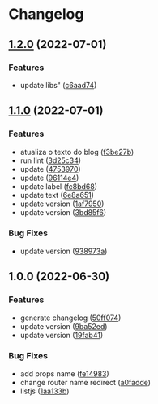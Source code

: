 # Changelog

## [1.2.0](https://github.com/gabrielcaiana/gabriel.codes/compare/v1.1.0...v1.2.0) (2022-07-01)

### Features

- update libs" ([c6aad74](https://github.com/gabrielcaiana/gabriel.codes/commit/c6aad74fda85693ac8cb95b34487159d61d2b587))

## [1.1.0](https://github.com/gabrielcaiana/gabriel.codes/compare/v1.0.0...v1.1.0) (2022-07-01)

### Features

- atualiza o texto do blog ([f3be27b](https://github.com/gabrielcaiana/gabriel.codes/commit/f3be27b944d9b76ebc46ea96f6141131bfe6febb))
- run lint ([3d25c34](https://github.com/gabrielcaiana/gabriel.codes/commit/3d25c34430a378b06b0904d0dbda404ac62c2092))
- update ([4753970](https://github.com/gabrielcaiana/gabriel.codes/commit/4753970275065b35191c2c31bb49b3f8c4534227))
- update ([96114e4](https://github.com/gabrielcaiana/gabriel.codes/commit/96114e4304ea5cd96b2c515302289fab0407792b))
- update label ([fc8bd68](https://github.com/gabrielcaiana/gabriel.codes/commit/fc8bd682d47d0b3c0a6721ec94e7f848cee45ced))
- update text ([6e8a651](https://github.com/gabrielcaiana/gabriel.codes/commit/6e8a651de08803f4d8bca1a1b459f73d4de99e2e))
- update version ([1af7950](https://github.com/gabrielcaiana/gabriel.codes/commit/1af7950abdf985e4e64123f5fecd53836e7198ed))
- update version ([3bd85f6](https://github.com/gabrielcaiana/gabriel.codes/commit/3bd85f6f78db8a1d30df2c605294543d13459669))

### Bug Fixes

- update version ([938973a](https://github.com/gabrielcaiana/gabriel.codes/commit/938973a1f6d4e60bc4e978ff47c240c70edf1be0))

## 1.0.0 (2022-06-30)

### Features

- generate changelog ([50ff074](https://github.com/gabrielcaiana/gabriel.codes/commit/50ff074393e76c15a33b704ad42b2a0d26ab5d11))
- update version ([9ba52ed](https://github.com/gabrielcaiana/gabriel.codes/commit/9ba52ed86283cf559002b112c3942ca075be39bd))
- update version ([19fab41](https://github.com/gabrielcaiana/gabriel.codes/commit/19fab412aed052d236b0e2f52b9101f74459deaa))

### Bug Fixes

- add props name ([fe14983](https://github.com/gabrielcaiana/gabriel.codes/commit/fe14983136f91144cc99f983fb65cd5e76a94a0a))
- change router name redirect ([a0fadde](https://github.com/gabrielcaiana/gabriel.codes/commit/a0fadde9583b272ede6c90805548415f83240b1c))
- listjs ([1aa133b](https://github.com/gabrielcaiana/gabriel.codes/commit/1aa133b44a213ca1c87e93a272089fa977fd03d3))
